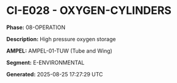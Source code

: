 # CI-E028 - OXYGEN-CYLINDERS

**Phase:** 08-OPERATION

**Description:** High pressure oxygen storage

**AMPEL:** AMPEL-01-TUW (Tube and Wing)

**Segment:** E-ENVIRONMENTAL

**Generated:** 2025-08-25 17:27:29 UTC
